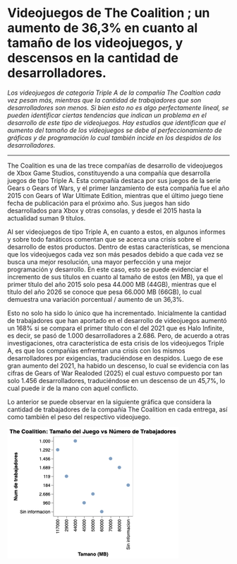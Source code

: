 # Videojuegos de The Coalition ; un aumento de 36,3% en cuanto al tamaño de los videojuegos, y descensos en la cantidad de desarrolladores.

*Los videojuegos de categoría Triple A de la compañía The Coaltion cada vez pesan más, mientras que la cantidad de trabajadores que son desarrolladores son menos. Si bien esto no es algo perfectamente lineal, se pueden identificar ciertas tendencias que indican un problema en el desarrollo de este tipo de videojuegos. Hay estudios que identifican que el aumento del tamaño de los videojuegos se debe al  perfeccionamiento de gráficas y de programación lo cual también incide en los despidos de los desarrolladores.*

-----------------------------------------------------------------

The Coalition es una de las trece compañías de desarrollo de videojuegos de Xbox Game Studios, constituyendo a una compañía que desarrolla juegos de tipo Triple A. Esta compañía destaca por sus juegos de la serie Gears o Gears of Wars, y el primer lanzamiento de esta compañía fue el año 2015 con Gears of War Ultimate Edition, mientras que el último juego tiene fecha de publicación para el próximo año. Sus juegos han sido desarrollados para Xbox y otras consolas, y desde el 2015 hasta la actualidad suman 9 títulos.

Al ser videojuegos de tipo Triple A, en cuanto a estos, en algunos informes y sobre todo fanáticos comentan que se acerca una crisis sobre el desarrollo de estos productos. Dentro de estas características, se menciona que los videojuegos cada vez son más pesados debido a que cada vez se busca una mejor resolución, una mayor perfección y una mejor programación y desarrollo. En este caso, esto se puede evidenciar el incremento de sus títulos en cuanto al tamaño de estos (en MB), ya que el primer título del año 2015 solo pesa 44.000 MB (44GB), mientras que el título del año 2026 se conoce que pesa 66.000 MB (66GB), lo cual demuestra una variación porcentual / aumento de un 36,3%.

Esto no solo ha sido lo único que ha incrementado. Inicialmente la cantidad de trabajadores que han aportado en el desarrollo de videojuegos aumentó un 168% si se compara el primer título con el del 2021 que es Halo Infinite, es decir, se pasó de 1.000 desarrolladores a 2.686. Pero, de acuerdo a otras investigaciones, otra característica de esta crisis de los videojuegos Triple A, es que los compañías enfrentan una crisis con los mismos desarrolladores por exigencias, traduciéndose en despidos. Luego de ese gran aumento del 2021, ha habido un descenso, lo cual se evidencia con las cifras de Gears of War Realoded (2025) el cual estuvo compuesto por tan solo 1.456 desarrolladores, traduciéndose en un descenso de un 45,7%, lo cual puede ir de la mano con aquel conflicto.

Lo anterior se puede observar en la siguiente gráfica que considera la cantidad de trabajadores de la compañía The Coalition en cada entrega, así como también el peso del respectivo videojuego.

![alt text](visualization-2.png)


